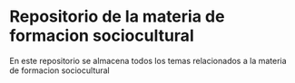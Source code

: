 # Repositorio de la materia de formacion sociocultural

En este repositorio se almacena todos los temas relacionados a la materia de formacion sociocultural